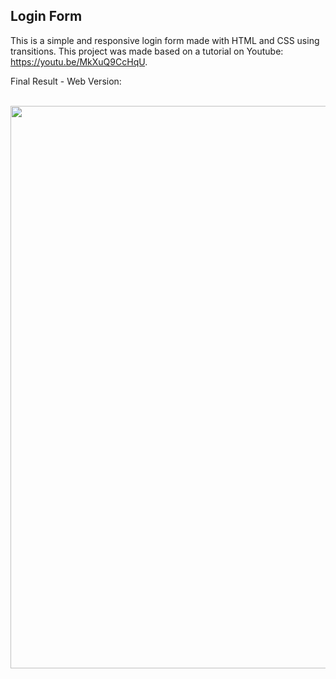 <h2>Login Form</h2>

This is a simple and responsive login form made with HTML and CSS using transitions.
This project was made based on a tutorial on Youtube: https://youtu.be/MkXuQ9CcHqU.

Final Result - Web Version:

<br>
<div align="center">
<img src="https://user-images.githubusercontent.com/87499710/163288483-d98b8c37-66fa-4ca6-bca6-f4e7414a103e.png" width="900px"/>
</div>









